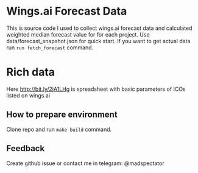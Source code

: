 # Wings.ai Forecast Data

This is source code I used to collect wings.ai forecast data and calculated weighted median
forecast value for for each project. Use data/forecast_snapshot.json for quick start. If you
want to get actual data run `run fetch_forecast` command.

# Rich data
Here http://bit.ly/2jA1LHg is spreadsheet with basic parameters of ICOs listed on wings.ai

## How to prepare environment

Clone repo and run `make build` command.

## Feedback

Create github issue or contact me in telegram: @madspectator
